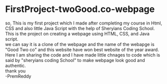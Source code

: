 # FirstProject-twoGood.co-webpage
so, This is my first project which I made after completing my course in Html, CSS and also little Java Script with  the help of Sheryians Coding School.<br>
This is the project on creating a webpage using HTML, CSS, and Java script.<br>
we can say it is a clone of the webpage and the name of the webapge is "Good Two co" and this website have won best website of the year award.<br>
Here I am sharing the code and I have made little chnages to code which is said by "sheryians coding School" to make webpage look good and authentic.<br>
thank you<br>
-PremReddy
